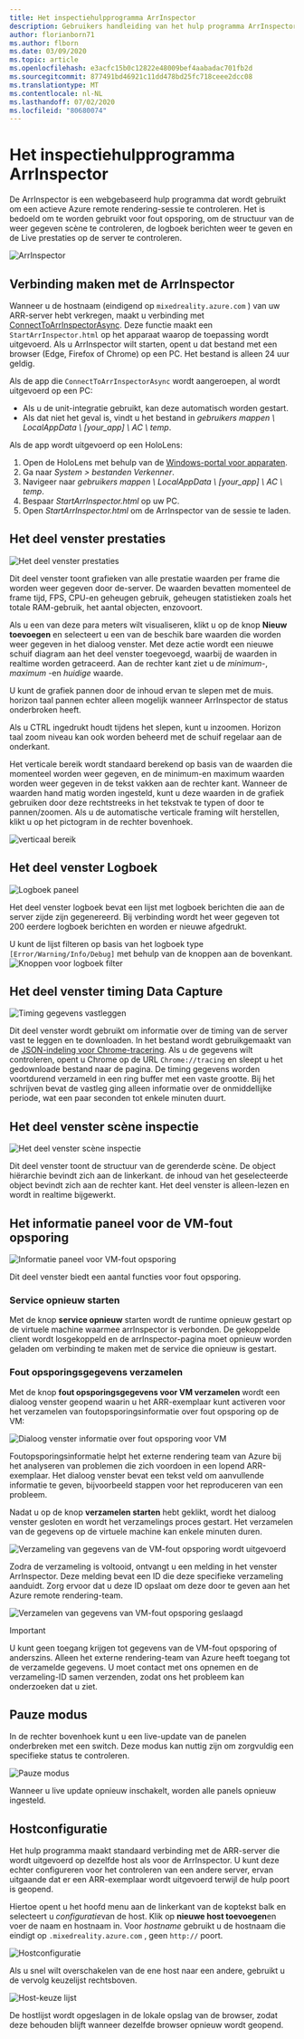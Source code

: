 ```yaml
---
title: Het inspectiehulpprogramma ArrInspector
description: Gebruikers handleiding van het hulp programma ArrInspector
author: florianborn71
ms.author: flborn
ms.date: 03/09/2020
ms.topic: article
ms.openlocfilehash: e3acfc15b0c12822e48009bef4aabadac701fb2d
ms.sourcegitcommit: 877491bd46921c11dd478bd25fc718ceee2dcc08
ms.translationtype: MT
ms.contentlocale: nl-NL
ms.lasthandoff: 07/02/2020
ms.locfileid: "80680074"
---
```

# <a name="the-arrinspector-inspection-tool"></a>Het inspectiehulpprogramma ArrInspector

De ArrInspector is een webgebaseerd hulp programma dat wordt gebruikt om een actieve Azure remote rendering-sessie te controleren. Het is bedoeld om te worden gebruikt voor fout opsporing, om de structuur van de weer gegeven scène te controleren, de logboek berichten weer te geven en de Live prestaties op de server te controleren.

![ArrInspector](./media/arr-inspector.png)

## <a name="connecting-to-the-arrinspector"></a>Verbinding maken met de ArrInspector

Wanneer u de hostnaam (eindigend op `mixedreality.azure.com` ) van uw ARR-server hebt verkregen, maakt u verbinding met [ConnectToArrInspectorAsync](../../how-tos/frontend-apis.md#connect-to-arr-inspector). Deze functie maakt een `StartArrInspector.html` op het apparaat waarop de toepassing wordt uitgevoerd. Als u ArrInspector wilt starten, opent u dat bestand met een browser (Edge, Firefox of Chrome) op een PC. Het bestand is alleen 24 uur geldig.

Als de app die `ConnectToArrInspectorAsync` wordt aangeroepen, al wordt uitgevoerd op een PC:

* Als u de unit-integratie gebruikt, kan deze automatisch worden gestart.
* Als dat niet het geval is, vindt u het bestand in *gebruikers mappen \\ LocalAppData \\ [your_app] \\ AC \\ temp*.

Als de app wordt uitgevoerd op een HoloLens:

1. Open de HoloLens met behulp van de [Windows-portal voor apparaten](https://docs.microsoft.com/windows/mixed-reality/using-the-windows-device-portal).
1. Ga naar *System > bestanden Verkenner*.
1. Navigeer naar *gebruikers mappen \\ LocalAppData \\ [your_app] \\ AC \\ temp*.
1. Bespaar *StartArrInspector.html* op uw PC.
1. Open *StartArrInspector.html* om de ArrInspector van de sessie te laden.

## <a name="the-performance-panel"></a>Het deel venster prestaties

![Het deel venster prestaties](./media/performance-panel.png)

Dit deel venster toont grafieken van alle prestatie waarden per frame die worden weer gegeven door de-server. De waarden bevatten momenteel de frame tijd, FPS, CPU-en geheugen gebruik, geheugen statistieken zoals het totale RAM-gebruik, het aantal objecten, enzovoort.

Als u een van deze para meters wilt visualiseren, klikt u op de knop **Nieuw toevoegen** en selecteert u een van de beschik bare waarden die worden weer gegeven in het dialoog venster. Met deze actie wordt een nieuwe schuif diagram aan het deel venster toegevoegd, waarbij de waarden in realtime worden getraceerd. Aan de rechter kant ziet u de *minimum*-, *maximum* -en *huidige* waarde.

U kunt de grafiek pannen door de inhoud ervan te slepen met de muis. horizon taal pannen echter alleen mogelijk wanneer ArrInspector de status onderbroken heeft.

Als u CTRL ingedrukt houdt tijdens het slepen, kunt u inzoomen. Horizon taal zoom niveau kan ook worden beheerd met de schuif regelaar aan de onderkant.

Het verticale bereik wordt standaard berekend op basis van de waarden die momenteel worden weer gegeven, en de minimum-en maximum waarden worden weer gegeven in de tekst vakken aan de rechter kant. Wanneer de waarden hand matig worden ingesteld, kunt u deze waarden in de grafiek gebruiken door deze rechtstreeks in het tekstvak te typen of door te pannen/zoomen. Als u de automatische verticale framing wilt herstellen, klikt u op het pictogram in de rechter bovenhoek.

![verticaal bereik](./media/vertical-range.png)

## <a name="the-log-panel"></a>Het deel venster Logboek

![Logboek paneel](./media/log-panel.png)

Het deel venster logboek bevat een lijst met logboek berichten die aan de server zijde zijn gegenereerd. Bij verbinding wordt het weer gegeven tot 200 eerdere logboek berichten en worden er nieuwe afgedrukt.

U kunt de lijst filteren op basis van het logboek type `[Error/Warning/Info/Debug]` met behulp van de knoppen aan de bovenkant.
![Knoppen voor logboek filter](./media/log-filter.png)

## <a name="the-timing-data-capture-panel"></a>Het deel venster timing Data Capture

![Timing gegevens vastleggen](./media/timing-data-capture.png)

Dit deel venster wordt gebruikt om informatie over de timing van de server vast te leggen en te downloaden. In het bestand wordt gebruikgemaakt van de [JSON-indeling voor Chrome-tracering](https://docs.google.com/document/d/1CvAClvFfyA5R-PhYUmn5OOQtYMH4h6I0nSsKchNAySU/edit). Als u de gegevens wilt controleren, opent u Chrome op de URL `Chrome://tracing` en sleept u het gedownloade bestand naar de pagina. De timing gegevens worden voortdurend verzameld in een ring buffer met een vaste grootte. Bij het schrijven bevat de vastleg ging alleen informatie over de onmiddellijke periode, wat een paar seconden tot enkele minuten duurt.

## <a name="the-scene-inspection-panel"></a>Het deel venster scène inspectie

![Het deel venster scène inspectie](./media/scene-inspection-panel.png)

Dit deel venster toont de structuur van de gerenderde scène. De object hiërarchie bevindt zich aan de linkerkant. de inhoud van het geselecteerde object bevindt zich aan de rechter kant. Het deel venster is alleen-lezen en wordt in realtime bijgewerkt.

## <a name="the-vm-debug-information-panel"></a>Het informatie paneel voor de VM-fout opsporing

![Informatie paneel voor VM-fout opsporing](./media/state-debugger-panel.png)

Dit deel venster biedt een aantal functies voor fout opsporing.

### <a name="restart-service"></a>Service opnieuw starten

Met de knop **service opnieuw** starten wordt de runtime opnieuw gestart op de virtuele machine waarmee arrInspector is verbonden. De gekoppelde client wordt losgekoppeld en de arrInspector-pagina moet opnieuw worden geladen om verbinding te maken met de service die opnieuw is gestart.

### <a name="collect-debug-information"></a>Fout opsporingsgegevens verzamelen

Met de knop **fout opsporingsgegevens voor VM verzamelen** wordt een dialoog venster geopend waarin u het ARR-exemplaar kunt activeren voor het verzamelen van foutopsporingsinformatie over fout opsporing op de VM:

![Dialoog venster informatie over fout opsporing voor VM](./media/state-debugger-dialog.png)

Foutopsporingsinformatie helpt het externe rendering team van Azure bij het analyseren van problemen die zich voordoen in een lopend ARR-exemplaar. Het dialoog venster bevat een tekst veld om aanvullende informatie te geven, bijvoorbeeld stappen voor het reproduceren van een probleem.

Nadat u op de knop **verzamelen starten** hebt geklikt, wordt het dialoog venster gesloten en wordt het verzamelings proces gestart. Het verzamelen van de gegevens op de virtuele machine kan enkele minuten duren.

![Verzameling van gegevens van de VM-fout opsporing wordt uitgevoerd](./media/state-debugger-panel-in-progress.png)

Zodra de verzameling is voltooid, ontvangt u een melding in het venster ArrInspector. Deze melding bevat een ID die deze specifieke verzameling aanduidt. Zorg ervoor dat u deze ID opslaat om deze door te geven aan het Azure remote rendering-team.

![Verzamelen van gegevens van VM-fout opsporing geslaagd](./media/state-debugger-snackbar-success.png)

> [!IMPORTANT]
> U kunt geen toegang krijgen tot gegevens van de VM-fout opsporing of anderszins. Alleen het externe rendering-team van Azure heeft toegang tot de verzamelde gegevens. U moet contact met ons opnemen en de verzameling-ID samen verzenden, zodat ons het probleem kan onderzoeken dat u ziet.

## <a name="pause-mode"></a>Pauze modus

In de rechter bovenhoek kunt u een live-update van de panelen onderbreken met een switch. Deze modus kan nuttig zijn om zorgvuldig een specifieke status te controleren.

![Pauze modus](./media/pause-mode.png)

Wanneer u live update opnieuw inschakelt, worden alle panels opnieuw ingesteld.

## <a name="host-configuration"></a>Hostconfiguratie

Het hulp programma maakt standaard verbinding met de ARR-server die wordt uitgevoerd op dezelfde host als voor de ArrInspector. U kunt deze echter configureren voor het controleren van een andere server, ervan uitgaande dat er een ARR-exemplaar wordt uitgevoerd terwijl de hulp poort is geopend.

Hiertoe opent u het hoofd menu aan de linkerkant van de koptekst balk en selecteert u *configuratie*van de host. Klik op **nieuwe host toevoegen**en voer de naam en hostnaam in. Voor *hostname* gebruikt u de hostnaam die eindigt op `.mixedreality.azure.com` , geen `http://` poort.

![Hostconfiguratie](./media/host-configuration.png)

Als u snel wilt overschakelen van de ene host naar een andere, gebruikt u de vervolg keuzelijst rechtsboven.

![Host-keuze lijst](./media/host-switch-combo.png)

De hostlijst wordt opgeslagen in de lokale opslag van de browser, zodat deze behouden blijft wanneer dezelfde browser opnieuw wordt geopend.

